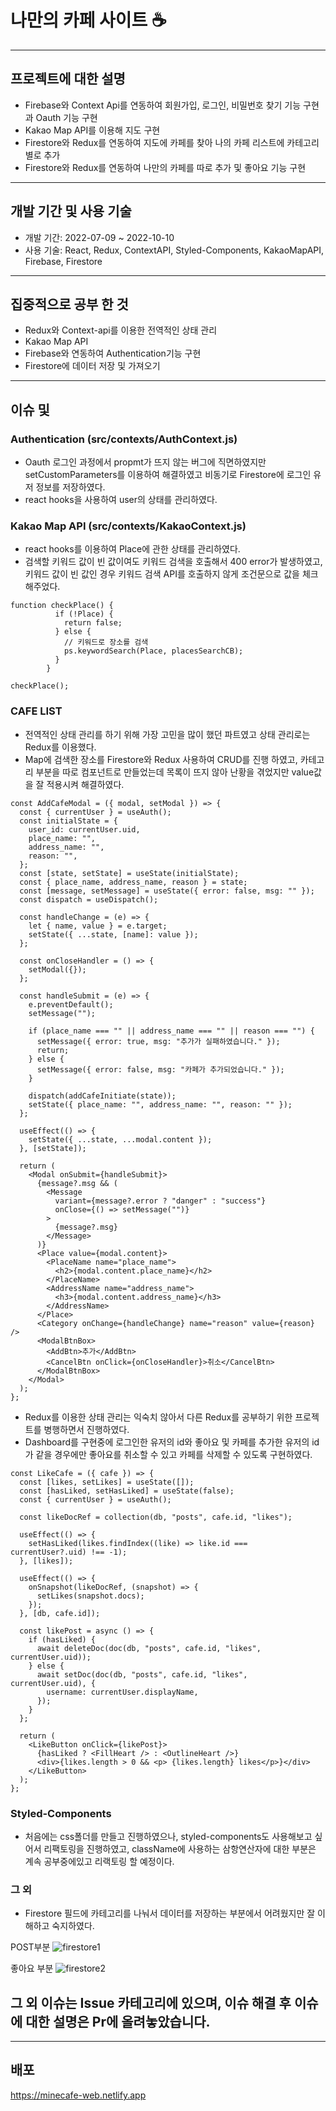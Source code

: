 # 나만의 카페 사이트 ☕
---
## 프로젝트에 대한 설명
- Firebase와 Context Api를 연동하여 회원가입, 로그인, 비밀번호 찾기 기능 구현과 Oauth 기능 구현
- Kakao Map API를 이용해 지도 구현
- Firestore와 Redux를 연동하여 지도에 카페를 찾아 나의 카페 리스트에 카테고리 별로 추가 
- Firestore와 Redux를 연동하여 나만의 카페를 따로 추가 및 좋아요 기능 구현
---
## 개발 기간 및 사용 기술
- 개발 기간: 2022-07-09 ~ 2022-10-10
- 사용 기술: React, Redux, ContextAPI, Styled-Components, KakaoMapAPI, Firebase, Firestore
---
## 집중적으로 공부 한 것
- Redux와 Context-api를 이용한 전역적인 상태 관리
- Kakao Map API
- Firebase와 연동하여 Authentication기능 구현
- Firestore에 데이터 저장 및 가져오기
---
## 이슈 및 
### Authentication (src/contexts/AuthContext.js)
- Oauth 로그인 과정에서 propmt가 뜨지 않는 버그에 직면하였지만 setCustomParameters를 이용하여 해결하였고 비동기로 Firestore에 로그인 유저 정보를 저장하였다.
- react hooks을 사용하여 user의 상태를 관리하였다.

### Kakao Map API (src/contexts/KakaoContext.js)
- react hooks를 이용하여 Place에 관한 상태를 관리하였다.
- 검색할 키워드 값이 빈 값이여도 키워드 검색을 호출해서 400 error가 발생하였고, 키워드 값이 빈 값인 경우 키워드 검색 API를 호출하지 않게 조건문으로 값을 체크해주었다.
```
function checkPlace() {
          if (!Place) {
            return false;
          } else {
            // 키워드로 장소를 검색
            ps.keywordSearch(Place, placesSearchCB);
          }
        }

checkPlace();
```
### CAFE LIST
- 전역적인 상태 관리를 하기 위해 가장 고민을 많이 했던 파트였고 상태 관리로는 Redux를 이용했다.
- Map에 검색한 장소를 Firestore와 Redux 사용하여 CRUD를 진행 하였고, 카테고리 부분을 따로 컴포넌트로 만들었는데 목록이 뜨지 않아 난황을 겪었지만 value값을 잘 적용시켜 해결하였다.
```
const AddCafeModal = ({ modal, setModal }) => {
  const { currentUser } = useAuth();
  const initialState = {
    user_id: currentUser.uid,
    place_name: "",
    address_name: "",
    reason: "",
  };
  const [state, setState] = useState(initialState);
  const { place_name, address_name, reason } = state;
  const [message, setMessage] = useState({ error: false, msg: "" });
  const dispatch = useDispatch();

  const handleChange = (e) => {
    let { name, value } = e.target;
    setState({ ...state, [name]: value });
  };

  const onCloseHandler = () => {
    setModal({});
  };

  const handleSubmit = (e) => {
    e.preventDefault();
    setMessage("");

    if (place_name === "" || address_name === "" || reason === "") {
      setMessage({ error: true, msg: "추가가 실패하였습니다." });
      return;
    } else {
      setMessage({ error: false, msg: "카페가 추가되었습니다." });
    }

    dispatch(addCafeInitiate(state));
    setState({ place_name: "", address_name: "", reason: "" });
  };

  useEffect(() => {
    setState({ ...state, ...modal.content });
  }, [setState]);

  return (
    <Modal onSubmit={handleSubmit}>
      {message?.msg && (
        <Message
          variant={message?.error ? "danger" : "success"}
          onClose={() => setMessage("")}
        >
          {message?.msg}
        </Message>
      )}
      <Place value={modal.content}>
        <PlaceName name="place_name">
          <h2>{modal.content.place_name}</h2>
        </PlaceName>
        <AddressName name="address_name">
          <h3>{modal.content.address_name}</h3>
        </AddressName>
      </Place>
      <Category onChange={handleChange} name="reason" value={reason} />
      <ModalBtnBox>
        <AddBtn>추가</AddBtn>
        <CancelBtn onClick={onCloseHandler}>취소</CancelBtn>
      </ModalBtnBox>
    </Modal>
  );
};

```
- Redux를 이용한 상태 관리는 익숙치 않아서 다른 Redux를 공부하기 위한 프로젝트를 병행하면서 진행하였다.
- Dashboard를 구현중에 로그인한 유저의 id와 좋아요 및 카페를 추가한 유저의 id가 같을 경우에만 좋아요를 취소할 수 있고 카페를 삭제할 수 있도록 구현하였다.
```
const LikeCafe = ({ cafe }) => {
  const [likes, setLikes] = useState([]);
  const [hasLiked, setHasLiked] = useState(false);
  const { currentUser } = useAuth();

  const likeDocRef = collection(db, "posts", cafe.id, "likes");

  useEffect(() => {
    setHasLiked(likes.findIndex((like) => like.id === currentUser?.uid) !== -1);
  }, [likes]);

  useEffect(() => {
    onSnapshot(likeDocRef, (snapshot) => {
      setLikes(snapshot.docs);
    });
  }, [db, cafe.id]);

  const likePost = async () => {
    if (hasLiked) {
      await deleteDoc(doc(db, "posts", cafe.id, "likes", currentUser.uid));
    } else {
      await setDoc(doc(db, "posts", cafe.id, "likes", currentUser.uid), {
        username: currentUser.displayName,
      });
    }
  };

  return (
    <LikeButton onClick={likePost}>
      {hasLiked ? <FillHeart /> : <OutlineHeart />}
      <div>{likes.length > 0 && <p> {likes.length} likes</p>}</div>
    </LikeButton>
  );
};
```

### Styled-Components
- 처음에는 css폴더를 만들고 진행하였으나, styled-components도 사용해보고 싶어서 리팩토링을 진행하였고, className에 사용하는 삼항연산자에 대한 부분은 계속 공부중에있고 리랙토링 할 예정이다.

### 그 외
- Firestore 필드에 카테고리를 나눠서 데이터를 저장하는 부분에서 어려웠지만 잘 이해하고 숙지하였다.

POST부분
![firestore1](https://user-images.githubusercontent.com/83106932/197471084-28be9b3f-469d-4532-84c7-962554e8036b.png)

좋아요 부분
![firestore2](https://user-images.githubusercontent.com/83106932/197471096-71d436b3-20e7-42c8-b495-8ec22f34f994.png)


## 그 외 이슈는 Issue 카테고리에 있으며, 이슈 해결 후 이슈에 대한 설명은 Pr에 올려놓았습니다.
---
## 배포
https://minecafe-web.netlify.app



